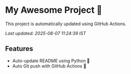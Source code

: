 # My Awesome Project 🚀

This project is automatically updated using GitHub Actions.

_Last updated: 2025-08-07 11:24:39 IST_

## Features
- Auto-update README using Python 🐍
- Auto Git push with GitHub Actions 🤖
